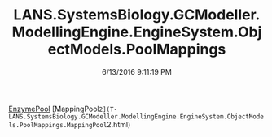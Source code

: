 ﻿---
title: LANS.SystemsBiology.GCModeller.ModellingEngine.EngineSystem.ObjectModels.PoolMappings
date: 6/13/2016 9:11:19 PM
---

[EnzymePool](T-LANS.SystemsBiology.GCModeller.ModellingEngine.EngineSystem.ObjectModels.PoolMappings.EnzymePool.html)
[MappingPool`2](T-LANS.SystemsBiology.GCModeller.ModellingEngine.EngineSystem.ObjectModels.PoolMappings.MappingPool`2.html)
